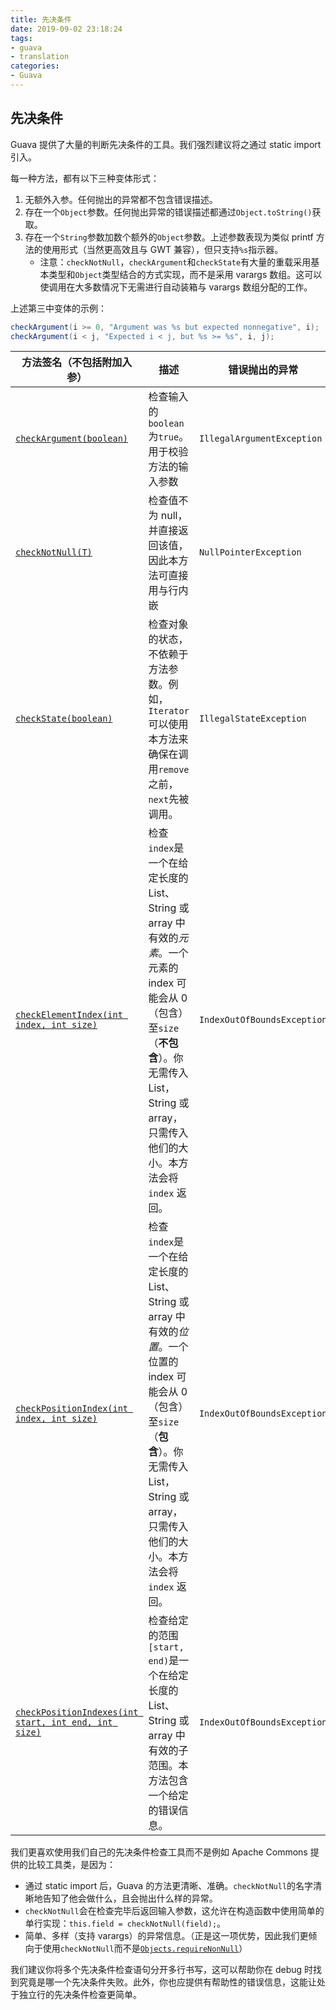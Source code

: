 ```yaml
---
title: 先决条件
date: 2019-09-02 23:18:24
tags:
- guava
- translation
categories:
- Guava
---
```


## 先决条件
Guava 提供了大量的判断先决条件的工具。我们强烈建议将之通过 static import 引入。

每一种方法，都有以下三种变体形式：
1. 无额外入参。任何抛出的异常都不包含错误描述。
2. 存在一个`Object`参数。任何抛出异常的错误描述都通过`Object.toString()`获取。
3. 存在一个`String`参数加数个额外的`Object`参数。上述参数表现为类似 printf 方法的使用形式（当然更高效且与 GWT 兼容），但只支持`%s`指示器。
    - 注意：`checkNotNull`，`checkArgument`和`checkState`有大量的重载采用基本类型和`Object`类型结合的方式实现，而不是采用 varargs 数组。这可以使调用在大多数情况下无需进行自动装箱与 varargs 数组分配的工作。

上述第三中变体的示例：
``` java
checkArgument(i >= 0, "Argument was %s but expected nonnegative", i);
checkArgument(i < j, "Expected i < j, but %s >= %s", i, j);
```

| 方法签名（不包括附加入参）                                   | 描述                                                         | 错误抛出的异常              |
| ------------------------------------------------------------ | ------------------------------------------------------------ | --------------------------- |
| [`checkArgument(boolean)`](http://google.github.io/guava/releases/snapshot/api/docs/com/google/common/base/Preconditions.html#checkArgument-boolean-) | 检查输入的`boolean`为`true`。用于校验方法的输入参数          | `IllegalArgumentException`  |
| [`checkNotNull(T)`](http://google.github.io/guava/releases/snapshot/api/docs/com/google/common/base/Preconditions.html#checkNotNull-T-) | 检查值不为 null，并直接返回该值，因此本方法可直接用与行内嵌  | `NullPointerException`      |
| [`checkState(boolean)`](http://google.github.io/guava/releases/snapshot/api/docs/com/google/common/base/Preconditions.html#checkState-boolean-) | 检查对象的状态，不依赖于方法参数。例如，`Iterator`可以使用本方法来确保在调用`remove`之前，`next`先被调用。 | `IllegalStateException`     |
| [`checkElementIndex(int index, int size)`](http://google.github.io/guava/releases/snapshot/api/docs/com/google/common/base/Preconditions.html#checkElementIndex-int-int-) | 检查`index`是一个在给定长度的 List、String 或 array 中有效的*元素*。一个元素的 index 可能会从 0（包含）至`size`（**不包含**）。你无需传入 List，String 或 array，只需传入他们的大小。本方法会将 `index` 返回。 | `IndexOutOfBoundsException` |
| [`checkPositionIndex(int index, int size)`](http://google.github.io/guava/releases/snapshot/api/docs/com/google/common/base/Preconditions.html#checkPositionIndex-int-int-) | 检查`index`是一个在给定长度的 List、String 或 array 中有效的*位置*。一个位置的 index 可能会从 0（包含）至`size`（**包含**）。你无需传入 List，String 或 array，只需传入他们的大小。本方法会将 `index` 返回。 | `IndexOutOfBoundsException` |
| [`checkPositionIndexes(int start, int end, int size)`](http://google.github.io/guava/releases/snapshot/api/docs/com/google/common/base/Preconditions.html#checkPositionIndexes-int-int-int-) | 检查给定的范围`[start, end)`是一个在给定长度的 List、String 或 array 中有效的子范围。本方法包含一个给定的错误信息。 | `IndexOutOfBoundsException` |

我们更喜欢使用我们自己的先决条件检查工具而不是例如 Apache Commons 提供的比较工具类，是因为：
- 通过 static import 后，Guava 的方法更清晰、准确。`checkNotNull`的名字清晰地告知了他会做什么，且会抛出什么样的异常。
- `checkNotNull`会在检查完毕后返回输入参数，这允许在构造函数中使用简单的单行实现：`this.field = checkNotNull(field);`。
- 简单、多样（支持 varargs）的异常信息。（正是这一项优势，因此我们更倾向于使用`checkNotNull`而不是[`Objects.requireNonNull`](http://docs.oracle.com/javase/7/docs/api/java/util/Objects.html#requireNonNull(java.lang.Object,java.lang.String))）

我们建议你将多个先决条件检查语句分开多行书写，这可以帮助你在  debug 时找到究竟是哪一个先决条件失败。此外，你也应提供有帮助性的错误信息，这能让处于独立行的先决条件检查更简单。